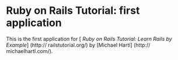 # Ruby on Rails Tutorial: first application 
This is the first application for 
[ *Ruby on Rails Tutorial: Learn Rails by Example*] (http:// railstutorial.org/) 
by [Michael Hartl] (http:// michaelhartl.com/).
